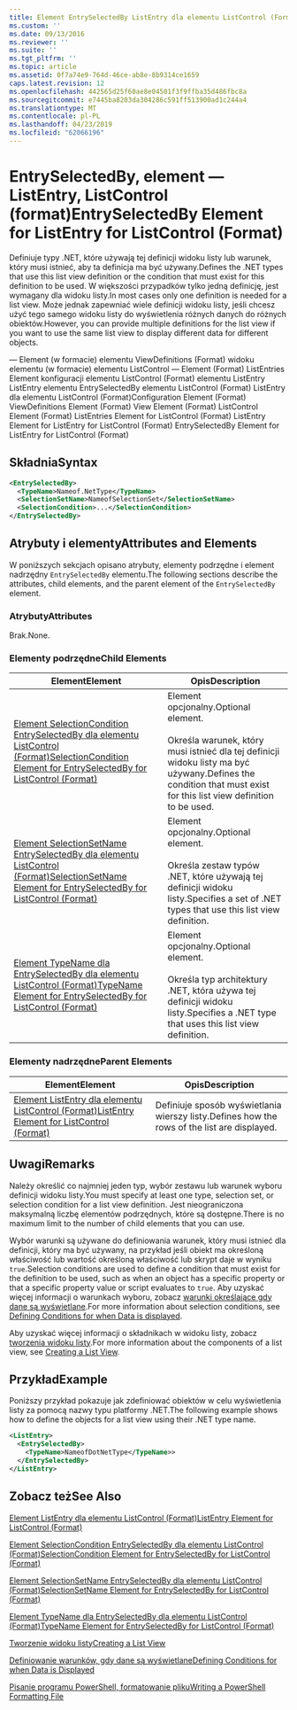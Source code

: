 ```yaml
---
title: Element EntrySelectedBy ListEntry dla elementu ListControl (Format) | Dokumentacja firmy Microsoft
ms.custom: ''
ms.date: 09/13/2016
ms.reviewer: ''
ms.suite: ''
ms.tgt_pltfrm: ''
ms.topic: article
ms.assetid: 0f7a74e9-764d-46ce-ab8e-8b9314ce1659
caps.latest.revision: 12
ms.openlocfilehash: 442565d25f60ae8e04501f3f9ffba35d486fbc8a
ms.sourcegitcommit: e7445ba8203da304286c591ff513900ad1c244a4
ms.translationtype: MT
ms.contentlocale: pl-PL
ms.lasthandoff: 04/23/2019
ms.locfileid: "62066196"
---
```

# <a name="entryselectedby-element-for-listentry-for-listcontrol-format"></a><span data-ttu-id="6efa4-102">EntrySelectedBy, element — ListEntry, ListControl (format)</span><span class="sxs-lookup"><span data-stu-id="6efa4-102">EntrySelectedBy Element for ListEntry for ListControl (Format)</span></span>

<span data-ttu-id="6efa4-103">Definiuje typy .NET, które używają tej definicji widoku listy lub warunek, który musi istnieć, aby ta definicja ma być używany.</span><span class="sxs-lookup"><span data-stu-id="6efa4-103">Defines the .NET types that use this list view definition or the condition that must exist for this definition to be used.</span></span> <span data-ttu-id="6efa4-104">W większości przypadków tylko jedną definicję, jest wymagany dla widoku listy.</span><span class="sxs-lookup"><span data-stu-id="6efa4-104">In most cases only one definition is needed for a list view.</span></span> <span data-ttu-id="6efa4-105">Może jednak zapewniać wiele definicji widoku listy, jeśli chcesz użyć tego samego widoku listy do wyświetlenia różnych danych do różnych obiektów.</span><span class="sxs-lookup"><span data-stu-id="6efa4-105">However, you can provide multiple definitions for the list view if you want to use the same list view to display different data for different objects.</span></span>

<span data-ttu-id="6efa4-106">— Element (w formacie) elementu ViewDefinitions (Format) widoku elementu (w formacie) elementu ListControl — Element (Format) ListEntries Element konfiguracji elementu ListControl (Format) elementu ListEntry ListEntry elementu EntrySelectedBy elementu ListControl (Format) ListEntry dla elementu ListControl (Format)</span><span class="sxs-lookup"><span data-stu-id="6efa4-106">Configuration Element (Format) ViewDefinitions Element (Format) View Element (Format) ListControl Element (Format) ListEntries Element for ListControl (Format) ListEntry Element for ListEntry for ListControl (Format) EntrySelectedBy Element for ListEntry for ListControl (Format)</span></span>

## <a name="syntax"></a><span data-ttu-id="6efa4-107">Składnia</span><span class="sxs-lookup"><span data-stu-id="6efa4-107">Syntax</span></span>

```xml
<EntrySelectedBy>
  <TypeName>Nameof.NetType</TypeName>
  <SelectionSetName>NameofSelectionSet</SelectionSetName>
  <SelectionCondition>...</SelectionCondition>
</EntrySelectedBy>
```

## <a name="attributes-and-elements"></a><span data-ttu-id="6efa4-108">Atrybuty i elementy</span><span class="sxs-lookup"><span data-stu-id="6efa4-108">Attributes and Elements</span></span>

<span data-ttu-id="6efa4-109">W poniższych sekcjach opisano atrybuty, elementy podrzędne i element nadrzędny `EntrySelectedBy` elementu.</span><span class="sxs-lookup"><span data-stu-id="6efa4-109">The following sections describe the attributes, child elements, and the parent element of the `EntrySelectedBy` element.</span></span>

### <a name="attributes"></a><span data-ttu-id="6efa4-110">Atrybuty</span><span class="sxs-lookup"><span data-stu-id="6efa4-110">Attributes</span></span>

<span data-ttu-id="6efa4-111">Brak.</span><span class="sxs-lookup"><span data-stu-id="6efa4-111">None.</span></span>

### <a name="child-elements"></a><span data-ttu-id="6efa4-112">Elementy podrzędne</span><span class="sxs-lookup"><span data-stu-id="6efa4-112">Child Elements</span></span>

|<span data-ttu-id="6efa4-113">Element</span><span class="sxs-lookup"><span data-stu-id="6efa4-113">Element</span></span>|<span data-ttu-id="6efa4-114">Opis</span><span class="sxs-lookup"><span data-stu-id="6efa4-114">Description</span></span>|
|-------------|-----------------|
|[<span data-ttu-id="6efa4-115">Element SelectionCondition EntrySelectedBy dla elementu ListControl (Format)</span><span class="sxs-lookup"><span data-stu-id="6efa4-115">SelectionCondition Element for EntrySelectedBy for ListControl  (Format)</span></span>](./selectioncondition-element-for-entryselectedby-for-listcontrol-format.md)|<span data-ttu-id="6efa4-116">Element opcjonalny.</span><span class="sxs-lookup"><span data-stu-id="6efa4-116">Optional element.</span></span><br /><br /> <span data-ttu-id="6efa4-117">Określa warunek, który musi istnieć dla tej definicji widoku listy ma być używany.</span><span class="sxs-lookup"><span data-stu-id="6efa4-117">Defines the condition that must exist for this list view definition to be used.</span></span>|
|[<span data-ttu-id="6efa4-118">Element SelectionSetName EntrySelectedBy dla elementu ListControl (Format)</span><span class="sxs-lookup"><span data-stu-id="6efa4-118">SelectionSetName Element for EntrySelectedBy for ListControl (Format)</span></span>](./selectionsetname-element-for-entryselectedby-for-listcontrol-format.md)|<span data-ttu-id="6efa4-119">Element opcjonalny.</span><span class="sxs-lookup"><span data-stu-id="6efa4-119">Optional element.</span></span><br /><br /> <span data-ttu-id="6efa4-120">Określa zestaw typów .NET, które używają tej definicji widoku listy.</span><span class="sxs-lookup"><span data-stu-id="6efa4-120">Specifies a set of .NET types that use this list view definition.</span></span>|
|[<span data-ttu-id="6efa4-121">Element TypeName dla EntrySelectedBy dla elementu ListControl (Format)</span><span class="sxs-lookup"><span data-stu-id="6efa4-121">TypeName Element for EntrySelectedBy for ListControl (Format)</span></span>](./typename-element-for-entryselectedby-for-listcontrol-format.md)|<span data-ttu-id="6efa4-122">Element opcjonalny.</span><span class="sxs-lookup"><span data-stu-id="6efa4-122">Optional element.</span></span><br /><br /> <span data-ttu-id="6efa4-123">Określa typ architektury .NET, która używa tej definicji widoku listy.</span><span class="sxs-lookup"><span data-stu-id="6efa4-123">Specifies a .NET type that uses this list view definition.</span></span>|

### <a name="parent-elements"></a><span data-ttu-id="6efa4-124">Elementy nadrzędne</span><span class="sxs-lookup"><span data-stu-id="6efa4-124">Parent Elements</span></span>

|<span data-ttu-id="6efa4-125">Element</span><span class="sxs-lookup"><span data-stu-id="6efa4-125">Element</span></span>|<span data-ttu-id="6efa4-126">Opis</span><span class="sxs-lookup"><span data-stu-id="6efa4-126">Description</span></span>|
|-------------|-----------------|
|[<span data-ttu-id="6efa4-127">Element ListEntry dla elementu ListControl (Format)</span><span class="sxs-lookup"><span data-stu-id="6efa4-127">ListEntry Element for ListControl (Format)</span></span>](./listentry-element-for-listcontrol-format.md)|<span data-ttu-id="6efa4-128">Definiuje sposób wyświetlania wierszy listy.</span><span class="sxs-lookup"><span data-stu-id="6efa4-128">Defines how the rows of the list are displayed.</span></span>|

## <a name="remarks"></a><span data-ttu-id="6efa4-129">Uwagi</span><span class="sxs-lookup"><span data-stu-id="6efa4-129">Remarks</span></span>

<span data-ttu-id="6efa4-130">Należy określić co najmniej jeden typ, wybór zestawu lub warunek wyboru definicji widoku listy.</span><span class="sxs-lookup"><span data-stu-id="6efa4-130">You must specify at least one type, selection set, or selection condition for a list view definition.</span></span> <span data-ttu-id="6efa4-131">Jest nieograniczona maksymalną liczbę elementów podrzędnych, które są dostępne.</span><span class="sxs-lookup"><span data-stu-id="6efa4-131">There is no maximum limit to the number of child elements that you can use.</span></span>

<span data-ttu-id="6efa4-132">Wybór warunki są używane do definiowania warunek, który musi istnieć dla definicji, który ma być używany, na przykład jeśli obiekt ma określoną właściwość lub wartość określoną właściwość lub skrypt daje w wyniku `true`.</span><span class="sxs-lookup"><span data-stu-id="6efa4-132">Selection conditions are used to define a condition that must exist for the definition to be used, such as when an object has a specific property or that a specific property value or script evaluates to `true`.</span></span> <span data-ttu-id="6efa4-133">Aby uzyskać więcej informacji o warunkach wyboru, zobacz [warunki określające gdy dane są wyświetlane](./defining-conditions-for-displaying-data.md).</span><span class="sxs-lookup"><span data-stu-id="6efa4-133">For more information about selection conditions, see [Defining Conditions for when Data is displayed](./defining-conditions-for-displaying-data.md).</span></span>

<span data-ttu-id="6efa4-134">Aby uzyskać więcej informacji o składnikach w widoku listy, zobacz [tworzenia widoku listy](./creating-a-list-view.md).</span><span class="sxs-lookup"><span data-stu-id="6efa4-134">For more information about the components of a list view, see [Creating a List View](./creating-a-list-view.md).</span></span>

## <a name="example"></a><span data-ttu-id="6efa4-135">Przykład</span><span class="sxs-lookup"><span data-stu-id="6efa4-135">Example</span></span>

<span data-ttu-id="6efa4-136">Poniższy przykład pokazuje jak zdefiniować obiektów w celu wyświetlenia listy za pomocą nazwy typu platformy .NET.</span><span class="sxs-lookup"><span data-stu-id="6efa4-136">The following example shows how to define the objects for a list view using their .NET type name.</span></span>

```xml
<ListEntry>
  <EntrySelectedBy>
    <TypeName>NameofDotNetType</TypeName>>
  </EntrySelectedBy>
</ListEntry>
```

## <a name="see-also"></a><span data-ttu-id="6efa4-137">Zobacz też</span><span class="sxs-lookup"><span data-stu-id="6efa4-137">See Also</span></span>

[<span data-ttu-id="6efa4-138">Element ListEntry dla elementu ListControl (Format)</span><span class="sxs-lookup"><span data-stu-id="6efa4-138">ListEntry Element for ListControl (Format)</span></span>](./listentry-element-for-listcontrol-format.md)

[<span data-ttu-id="6efa4-139">Element SelectionCondition EntrySelectedBy dla elementu ListControl (Format)</span><span class="sxs-lookup"><span data-stu-id="6efa4-139">SelectionCondition Element for EntrySelectedBy for ListControl (Format)</span></span>](./selectioncondition-element-for-entryselectedby-for-listcontrol-format.md)

[<span data-ttu-id="6efa4-140">Element SelectionSetName EntrySelectedBy dla elementu ListControl (Format)</span><span class="sxs-lookup"><span data-stu-id="6efa4-140">SelectionSetName Element for EntrySelectedBy for ListControl (Format)</span></span>](./selectionsetname-element-for-entryselectedby-for-listcontrol-format.md)

[<span data-ttu-id="6efa4-141">Element TypeName dla EntrySelectedBy dla elementu ListControl (Format)</span><span class="sxs-lookup"><span data-stu-id="6efa4-141">TypeName Element for EntrySelectedBy for ListControl (Format)</span></span>](./typename-element-for-entryselectedby-for-listcontrol-format.md)

[<span data-ttu-id="6efa4-142">Tworzenie widoku listy</span><span class="sxs-lookup"><span data-stu-id="6efa4-142">Creating a List View</span></span>](./creating-a-list-view.md)

[<span data-ttu-id="6efa4-143">Definiowanie warunków, gdy dane są wyświetlane</span><span class="sxs-lookup"><span data-stu-id="6efa4-143">Defining Conditions for when Data is Displayed</span></span>](./defining-conditions-for-displaying-data.md)

[<span data-ttu-id="6efa4-144">Pisanie programu PowerShell, formatowanie pliku</span><span class="sxs-lookup"><span data-stu-id="6efa4-144">Writing a PowerShell Formatting File</span></span>](./writing-a-powershell-formatting-file.md)
